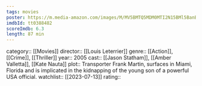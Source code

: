 ```yaml
---
tags: movies
poster: https://m.media-amazon.com/images/M/MV5BMTQ5MDM0MTI2N15BMl5BanBnXkFtZTcwNTM5NDczMw@@._V1_SX300.jpg
imdbId: tt0388482
scoreImdb: 6.3
length: 87 min
---
```


category:: [[Movies]]
director:: [[Louis Leterrier]]
genre:: [[Action]], [[Crime]], [[Thriller]]
year:: 2005
cast:: [[Jason Statham]], [[Amber Valletta]], [[Kate Nauta]]
plot:: Transporter Frank Martin, surfaces in Miami, Florida and is implicated in the kidnapping of the young son of a powerful USA official.
watchlist:: [[2023-07-13]]
rating::
